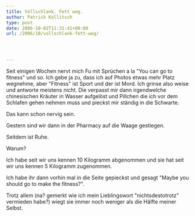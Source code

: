 ```yaml
---
title: Vollschlank. Fett weg.
author: Patrick Kollitsch
type: post
date: 2006-10-02T11:31:41+00:00
url: /2006/10/vollschlank-fett-weg/




---
```

Seit einigen Wochen nervt mich Fu mit Sprüchen a la "You can go to fitness" und so. Ich gebe ja zu, dass ich auf Photos etwas mehr Platz wegnehme, aber "Fitness" ist Sport und der ist Mord. Ich grinse also weise und antworte meistens nicht. Die verpasst mir dann irgendwelche chinesischen Kräuter in Wasser aufgelöst und Pillchen die ich vor dem Schlafen gehen nehmen muss und pieckst mir ständig in die Schwarte. 

Das kann schon nervig sein. 

Gestern sind wir dann in der Pharmacy auf die Waage gestiegen. 

Seitdem ist Ruhe.

Warum?

Ich habe seit wir uns kennen 10 Kilogramm abgenommen und sie hat seit wir uns kennen 5 Kilogramm zugenommen. 

Ich habe ihr dann vorhin mal in die Seite gepieckst und gesagt "Maybe you should go to make the fitness?". 

Trotz allem (na? gemerkt wie ich mein Lieblingswort "nichtsdestotrotz" vermieden habe?) wiegt sie immer noch weniger als die Hälfte meiner Selbst.
